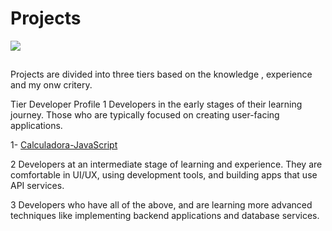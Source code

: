 <h1>   Projects </h1>

<img align="" height="" src="https://i.pinimg.com/originals/15/94/f3/1594f3255c6543d8f7909cd0716d36cd.gif" />

##



Projects are divided into three tiers based on the knowledge , experience and my onw critery.


Tier	Developer Profile
1	Developers in the early stages of their learning journey. Those who are typically focused on creating user-facing applications.

 1- [Calculadora-JavaScript](https://github.com/SantiE3/Proyects/tree/main/calculator)




2	Developers at an intermediate stage of learning and experience. They are comfortable in UI/UX, using development tools, and building apps that use API services.



3	Developers who have all of the above, and are learning more advanced techniques like implementing backend applications and database services.




